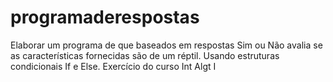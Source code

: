 # programaderespostas
Elaborar um programa de que baseados em respostas Sim ou Não avalia se as características fornecidas são de um réptil. Usando estruturas condicionais If e Else. Exercício do curso Int Algt I
